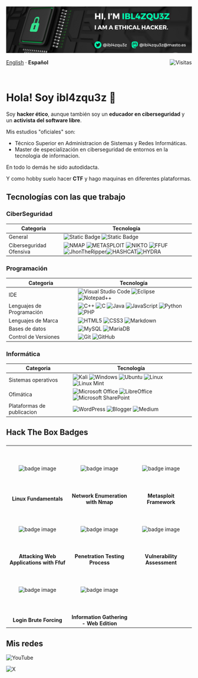 <div>
    <p align="center">
    <img src="images/banner.png" alt="Banner (oscuro)" />
    </p>
    <p align="left">
    <a href="/languages/README-en.md">English</a> · <b>Español</b>
    <img align="right" src="https://komarev.com/ghpvc/?username=ibl4zqu3z&color=00ffb0" alt="Visitas"/>
    </p>




</div>

<br>

# Hola! Soy ibl4zqu3z 👋

Soy **hacker ético**, aunque también soy un **educador en ciberseguridad** y un **activista del software libre**.

Mis estudios "oficiales" son:

- Técnico Superior en Administracion de Sistemas y Redes Informáticas.
- Master de especialización en ciberseguridad de entornos en la tecnologia de informacion.

En todo lo demás he sido autodidacta.

Y como hobby suelo hacer **CTF** y hago maquinas en diferentes plataformas.

## Tecnologías con las que trabajo

### CiberSeguridad

|  Categoria | Tecnología            |
|---|-------------|
| General | ![Static Badge](https://img.shields.io/badge/-red?style=for-the-badge&label=Shodan&color=ffffff)  ![Static Badge](https://img.shields.io/badge/-red?style=for-the-badge&label=OpenVas&color=ffffff)  |
| Ciberseguridad Ofensiva  | ![NMAP](https://img.shields.io/badge/-red?style=for-the-badge&label=Nmap&color=ff0000) ![METASPLOIT](https://img.shields.io/badge/-red?style=for-the-badge&label=Metasploit&color=ff0000) ![NIKTO](https://img.shields.io/badge/-red?style=for-the-badge&label=Nikto&color=ff0000) ![FFUF](https://img.shields.io/badge/-red?style=for-the-badge&label=FFUF&color=ff0000) ![JhonTheRipper](https://img.shields.io/badge/-red?style=for-the-badge&label=JhonTheRipper&color=ff0000)![HASHCAT](https://img.shields.io/badge/-red?style=for-the-badge&label=hashcat&color=ff0000)![HYDRA](https://img.shields.io/badge/-red?style=for-the-badge&label=Hydra&color=ff0000) |


### Programación

|  Categoria | Tecnología            |
|---|-------------|
| IDE                        | ![Visual Studio Code](https://img.shields.io/badge/Visual%20Studio%20Code-0078d7.svg?style=for-the-badge&logo=visual-studio-code&logoColor=white) ![Eclipse](https://img.shields.io/badge/Eclipse-FE7A16.svg?style=for-the-badge&logo=Eclipse&logoColor=white) ![Notepad++](https://img.shields.io/badge/Notepad++-90E59A.svg?style=for-the-badge&logo=notepad%2b%2b&logoColor=black)  |
| Lenguajes de Programación  | ![C++](https://img.shields.io/badge/c++-%2300599C.svg?style=for-the-badge&logo=c%2B%2B&logoColor=white) ![C](https://img.shields.io/badge/c-%2300599C.svg?style=for-the-badge&logo=c&logoColor=white) ![Java](https://img.shields.io/badge/java-%23ED8B00.svg?style=for-the-badge&logo=openjdk&logoColor=white) ![JavaScript](https://img.shields.io/badge/javascript-%23323330.svg?style=for-the-badge&logo=javascript&logoColor=%23F7DF1E) ![Python](https://img.shields.io/badge/python-3670A0?style=for-the-badge&logo=python&logoColor=ffdd54) ![PHP](https://img.shields.io/badge/php-%23777BB4.svg?style=for-the-badge&logo=php&logoColor=white) |
| Lenguajes de Marca         | ![HTML5](https://img.shields.io/badge/html5-%23E34F26.svg?style=for-the-badge&logo=html5&logoColor=white) ![CSS3](https://img.shields.io/badge/css3-%231572B6.svg?style=for-the-badge&logo=css3&logoColor=white) ![Markdown](https://img.shields.io/badge/markdown-%23000000.svg?style=for-the-badge&logo=markdown&logoColor=white) |
| Bases de datos             | ![MySQL](https://img.shields.io/badge/mysql-4479A1.svg?style=for-the-badge&logo=mysql&logoColor=white) ![MariaDB](https://img.shields.io/badge/MariaDB-003545?style=for-the-badge&logo=mariadb&logoColor=white)                                                                           | 
| Control de Versiones       | ![Git](https://img.shields.io/badge/git-%23F05033.svg?style=for-the-badge&logo=git&logoColor=white) ![GitHub](https://img.shields.io/badge/github-%23121011.svg?style=for-the-badge&logo=github&logoColor=white)|


### Informática

|  Categoria | Tecnología            |
|---|-------------|
| Sistemas operativos        | ![Kali](https://img.shields.io/badge/Kali-268BEE?style=for-the-badge&logo=kalilinux&logoColor=white)  ![Windows](https://img.shields.io/badge/Windows-0078D6?style=for-the-badge&logo=windows&logoColor=white) ![Ubuntu](https://img.shields.io/badge/Ubuntu-E95420?style=for-the-badge&logo=ubuntu&logoColor=white) ![Linux](https://img.shields.io/badge/Linux-FCC624?style=for-the-badge&logo=linux&logoColor=black) ![Linux Mint](https://img.shields.io/badge/Linux%20Mint-87CF3E?style=for-the-badge&logo=Linux%20Mint&logoColor=white)    |
| Ofimática                  | ![Microsoft Office](https://img.shields.io/badge/Microsoft_Office-D83B01?style=for-the-badge&logo=microsoft-office&logoColor=white) ![LibreOffice](https://img.shields.io/badge/LibreOffice-%2318A303?style=for-the-badge&logo=LibreOffice&logoColor=white) ![Microsoft SharePoint ](https://img.shields.io/badge/Microsoft_SharePoint-0078D4?style=for-the-badge&logo=microsoft-sharepoint&logoColor=white)    |
| Plataformas de publicacion | ![WordPress](https://img.shields.io/badge/WordPress-%23117AC9.svg?style=for-the-badge&logo=WordPress&logoColor=white)  ![Blogger](https://img.shields.io/badge/Blogger-FF5722?style=for-the-badge&logo=blogger&logoColor=white) ![Medium](https://img.shields.io/badge/Medium-12100E?style=for-the-badge&logo=medium&logoColor=white)|



## Hack The Box Badges

<table align="center">
<thead align="center">  <td colspan="3"> </td></thead>
<tbody align="center"> 
    <tr> 
    <td align="center" style="width:180px;height:120px"> 
    <img data-v-8b67b4b1="" src="https://academy.hackthebox.com/storage/badges/our-favorite-seabird.png" data-testid="badge-logo" alt="badge image" class="img-fluid">
    </td> 
    <td align="center" style="width:180px;height:120px"> 
    <img data-v-8b67b4b1="" src="https://academy.hackthebox.com/storage/badges/the-eye-that-sees-all.png" data-testid="badge-logo" alt="badge image" class="img-fluid"></td>
    <td align="center" style="width:180px;height:120px">
    <img data-v-8b67b4b1="" src="https://academy.hackthebox.com/storage/badges/combine-the-modules.png" data-testid="badge-logo" alt="badge image" class="img-fluid">
    </td>
</tr>
<tr> 
    <td> <b>Linux Fundamentals</b></td>
    <td> <b>Network Enumeration with Nmap</b></td>
    <td> <b>Metasploit Framework</b></td> 
</tr>
<tr> 
    <td align="center" style="width:120px;height:120px">
    <img data-v-8b67b4b1="" src="https://academy.hackthebox.com/storage/badges/fuzzing-is-power.png" data-testid="badge-logo" alt="badge image" class="img-fluid">
    </td>
    <td align="center" style="width:120px;height:120px">
    <img data-v-8b67b4b1="" src="https://academy.hackthebox.com/storage/badges/tactical.png" data-testid="badge-logo" alt="badge image" class="img-fluid">
    </td>
    <td align="center" style="width:120px;height:120px">
    <img data-v-8b67b4b1="" src="https://academy.hackthebox.com/storage/badges/light-in-the-dark.png" data-testid="badge-logo" alt="badge image" class="img-fluid">
    </td>
</tr>
<tr> 
    <td><b> Attacking Web Applications with Ffuf</b> </td>
    <td><b> Penetration Testing Process</b></td>
    <td><b> Vulnerability Assessment</b></td>
</tr>
<tr> 
    <td align="center" style="width:120px;height:120px">
    <img data-v-8b67b4b1="" src="https://academy.hackthebox.com/storage/badges/crude-but-effective.png" data-testid="badge-logo" alt="badge image" class="img-fluid">
    </td>
    <td align="center" style="width:120px;height:120px">
    <img data-v-8b67b4b1="" src="https://academy.hackthebox.com/storage/badges/information-is-not-knowledge-or-is-it.png" data-testid="badge-logo" alt="badge image" class="img-fluid">
    </td>
    <td align="center" style="width:120px;height:120px">
    </td>
</tr>
<tr> 
    <td><b> Login Brute Forcing </b> </td>
    <td><b> Information Gathering - Web Edition</b></td>
    <td><b></b></td>
</tr>
</tbody>

</table>


## Mis redes

![YouTube](https://img.shields.io/badge/YouTube-%23FF0000.svg?style=for-the-badge&logo=YouTube&logoColor=white)

![X](https://img.shields.io/badge/X-%23000000.svg?style=for-the-badge&logo=X&logoColor=white)
